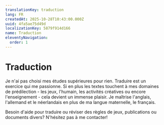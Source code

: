 ```yaml
---
translationKey: traduction
lang: FR
createdAt: 2025-10-28T10:43:00.000Z
uuid: 4fa5ae75d49d
localizationKey: 5879f914d166
name: Traduction
eleventyNavigation:
  order: 1
---
```

# Traduction

Je n'ai pas choisi mes études supérieures pour rien. Traduire est un exercice qui me passionne. Si en plus les textes touchent à mes domaines de prédilection - les jeux, l'humain, les activités créatives ou encore l'enseignement - cela devient un immense plaisir. Je maîtrise l'anglais, l'allemand et le néerlandais en plus de ma langue maternelle, le français.

Besoin d'aide pour traduire ou réviser des règles de jeux, publications ou documents divers? N'hésitez pas à me contacter!
